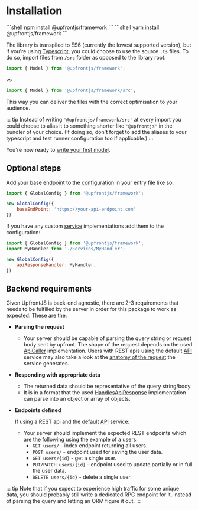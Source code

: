 # Installation

<code-group>
<code-block title="npm">
```shell
npm install @upfrontjs/framework
```
</code-block>

<code-block title="yarn">
```shell
yarn install @upfrontjs/framework
```
</code-block>
</code-group>

The library is transpiled to ES6 (currently the lowest supported version), but if you're using [Typescript](https://www.typescriptlang.org/), you could choose to use the source `.ts` files. To do so, import files from `/src` folder as opposed to the library root.
```js
import { Model } from '@upfrontjs/framework';
```
vs
```ts
import { Model } from '@upfrontjs/framework/src';
```

This way you can deliver the files with the correct optimisation to your audience.

::: tip
Instead of writing `'@upfrontjs/framework/src'` at every import you could choose to alias it to something shorter like `'@upfrontjs'` in the bundler of your choice. (If doing so, don't forget to add the aliases to your typescript and test runner configuration too if applicable.)
:::

You're now ready to [write your first model](../calliope/readme.md#creating-models).

## Optional steps
Add your base [endpoint](../helpers/global-config.md#baseendpoint) to the [configuration](../helpers/global-config.md) in your entry file like so:
```js
import { GlobalConfig } from '@upfrontjs/framework';

new GlobalConfig({
    baseEndPoint: 'https://your-api-endpoint.com'
})
```

If you have any custom [service](../services/readme.md) implementations add them to the configuration:
```js
import { GlobalConfig } from '@upfrontjs/framework';
import MyHandler from './Services/MyHandler';

new GlobalConfig({
    apiResponseHandler: MyHandler,
})
```

## Backend requirements

Given UpfrontJS is back-end agnostic, there are 2-3 requirements that needs to be fulfilled by the server in order for this package to work as expected. These are the:
 - **Parsing the request**
   - Your server should be capable of parsing the query string or request body sent by upfront. The shape of the request depends on the used [ApiCaller](../services/readme.md#apicaller) implementation. Users with REST apis using the default [API](../services/api.md) service may also take a look at the [anatomy of the request](../services/api.md#shape-of-the-request) the service generates.
 - **Responding with appropriate data**
   - The returned data should be representative of the query string/body.
   - It is in a format that the used [HandlesApiResponse](../services/readme.md#handlesapiresponse) implementation can parse into an object or array of objects.
 - **Endpoints defined**
   
   If using a REST api and the default [API](../services/api.md) service:
   - Your server should implement the expected REST endpoints which are the following using the example of a users:
      - `GET users/` - index endpoint returning all users.
      - `POST users/` - endpoint used for saving the user data.
      - `GET users/{id}` - get a single user.
      - `PUT/PATCH users/{id}` - endpoint used to update partially or in full the user data.
      - `DELETE users/{id}` - delete a single user.

::: tip
Note that if you expect to experience high traffic for some unique data, you should probably still write a dedicated RPC endpoint for it, instead of parsing the query and letting an ORM figure it out.
:::
